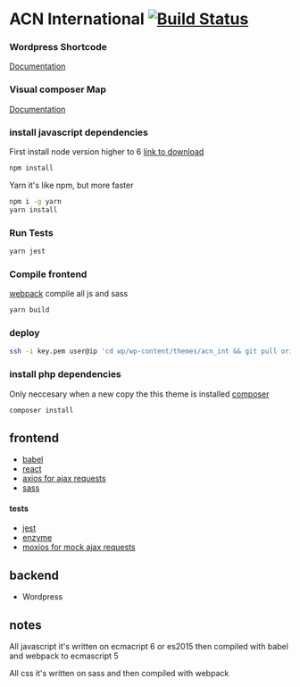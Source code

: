 # ACN International [![Build Status](https://semaphoreci.com/api/v1/developersoul/acn_int/branches/master/shields_badge.svg)](https://semaphoreci.com/developersoul/acn_int)

### Wordpress Shortcode
[Documentation](https://codex.wordpress.org/Shortcode_API)

### Visual composer Map
[Documentation](https://wpbakery.atlassian.net/wiki/pages/viewpage.action?pageId=524332)

### install javascript dependencies
First install node version higher to 6 [link to download](https://nodejs.org/en/)

```bash
npm install
``` 
Yarn it's like npm, but more faster 
```bash
npm i -g yarn
yarn install
``` 

### Run Tests
```bash
yarn jest
```

### Compile frontend
[webpack](https://webpack.js.org/) compile all js and sass
```bash
yarn build
```

### deploy 
```bash
ssh -i key.pem user@ip 'cd wp/wp-content/themes/acn_int && git pull origin master'
```

### install php dependencies
Only neccesary when a new copy the this theme is installed
[composer](https://getcomposer.org/)
```bash
composer install
``` 

## frontend
- [babel](https://babeljs.io/)
- [react](https://facebook.github.io/react/)
- [axios for ajax requests](https://github.com/mzabriskie/axios)
- [sass](http://sass-lang.com/)

#### tests
- [jest](https://facebook.github.io/jest/)
- [enzyme](http://airbnb.io/enzyme/)
- [moxios for mock ajax requests](https://github.com/mzabriskie/moxios)

## backend
- Wordpress

## notes 
All javascript it's written on ecmacript 6 or es2015 then compiled with babel and webpack to ecmascript 5

All css it's written on sass and then compiled with webpack
